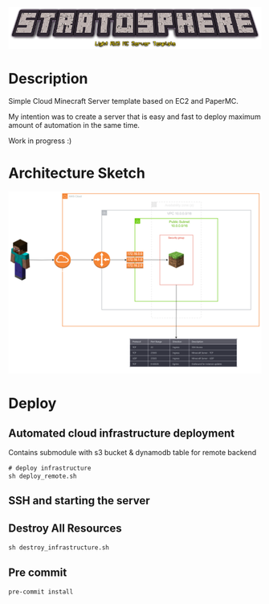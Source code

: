 <p align="center">
  <img src="misc/stratosphere_logo.png" />
</p>


# Description

Simple Cloud Minecraft Server template based on EC2 and PaperMC.

My intention was to create a server that is easy and fast to deploy maximum amount of automation in the same time.

Work in progress :)

# Architecture Sketch

<p align="center">
  <img src="misc/architecture.png" />
</p>

# Deploy

## Automated cloud infrastructure deployment

Contains submodule with s3 bucket & dynamodb table for remote backend

```shell
# deploy infrastructure
sh deploy_remote.sh 
```

## SSH and starting the server

## Destroy All Resources
```shell
sh destroy_infrastructure.sh
```

## Pre commit
```
pre-commit install
```
